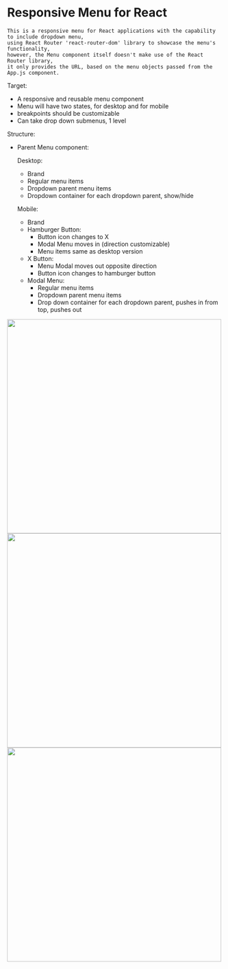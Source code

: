 # Responsive Menu for React
```
This is a responsive menu for React applications with the capability to include dropdown menu,
using React Router 'react-router-dom' library to showcase the menu's functionality,
however, the Menu component itself doesn't make use of the React Router library,
it only provides the URL, based on the menu objects passed from the App.js component.
```

Target:
- A responsive and reusable menu component
- Menu will have two states, for desktop and for mobile
- breakpoints should be customizable
- Can take drop down submenus, 1 level


Structure:

- Parent Menu component:

    Desktop:
    - Brand
    - Regular menu items
    - Dropdown parent menu items
    - Dropdown container for each dropdown parent, show/hide

    Mobile:
    - Brand
    - Hamburger Button:
        - Button icon changes to X
        - Modal Menu moves in (direction customizable)
        - Menu items same as desktop version
     - X Button:
        - Menu Modal moves out opposite direction
        - Button icon changes to hamburger button
    - Modal Menu:
        - Regular menu items
        - Dropdown parent menu items
        - Drop down container for each dropdown parent, pushes in from top, pushes out
 <img src="https://user-images.githubusercontent.com/88345845/190940952-8ecb9283-0abe-4a81-bb2c-5ad40f7f3492.png" width="500"/>
 <img src="https://user-images.githubusercontent.com/88345845/190940957-f90c6804-3757-44d2-bd54-7c7b5b586713.png" width="500"/>
 <img src="" width="500"/>
 

